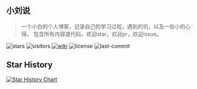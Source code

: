 ## 小刘说

> 一个小白的个人博客，记录自己的学习过程，遇到的坑，以及一些小的心得，
包含所有内容源代码，欢迎star，欢迎pr，欢迎issue。


![stars](https://img.shields.io/github/stars/xiaoliutalk/xiaoliutalk.github.io.svg)
![visitors](https://visitor-badge.laobi.icu/badge?page_id=xiaoliutalk.xiaoliutalk)
[![wiki](https://img.shields.io/website?url=https://www.xiaoliutalk.cn)](https://www.xiaoliutalk.cn)
![license](https://img.shields.io/github/license/xiaoliutalk/xiaoliutalk.github.io.svg)
![last-commit](https://img.shields.io/github/last-commit/xiaoliutalk/xiaoliutalk.github.io.svg)


## Star History
[![Star History Chart](https://api.star-history.com/svg?repos=xiaoliutalk/xiaoliutalk.github.io&type=Date)](https://star-history.com/#xiaoliutalk/xiaoliutalk.github.io&Date)

